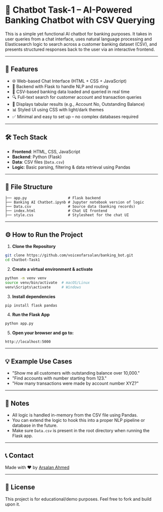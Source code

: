 # 💬 Chatbot Task-1 – AI-Powered Banking Chatbot with CSV Querying

This is a simple yet functional AI chatbot for banking purposes. It takes in user queries from a chat interface, uses natural language processing and Elasticsearch logic to search across a customer banking dataset (CSV), and presents structured responses back to the user via an interactive frontend.

---

## 🚀 Features

- 🌐 Web-based Chat Interface (HTML + CSS + JavaScript)
- 🧠 Backend with Flask to handle NLP and routing
- 📁 CSV-based banking data loaded and queried in real time
- 🔍 Full-text search for customer account and transaction queries
- 🧾 Displays tabular results (e.g., Account No, Outstanding Balance)
- 📊 Styled UI using CSS with light/dark themes
- ✅ Minimal and easy to set up – no complex databases required

---

## 🛠 Tech Stack

- **Frontend**: HTML, CSS, JavaScript
- **Backend**: Python (Flask)
- **Data**: CSV files (`Data.csv`)
- **Logic**: Basic parsing, filtering & data retrieval using Pandas

---

## 📁 File Structure

```
├── app.py                   # Flask backend
├── Banking AI Chatbot.ipynb # Jupyter notebook version of logic
├── Data.csv                 # Source data (banking records)
├── index.html               # Chat UI frontend
├── style.css                # Stylesheet for the chat UI
```

---

## ⚙️ How to Run the Project

1. **Clone the Repository**
```bash
git clone https://github.com/voiceofarsalan/banking_bot.git
cd Chatbot-Task1
```

2. **Create a virtual environment & activate**
```bash
python -m venv venv
source venv/bin/activate  # macOS/Linux
venv\Scripts\activate     # Windows
```

3. **Install dependencies**
```bash
pip install flask pandas
```

4. **Run the Flask App**
```bash
python app.py
```

5. **Open your browser and go to:**
```
http://localhost:5000
```

---

## 💡 Example Use Cases

- "Show me all customers with outstanding balance over 10,000."
- "Find accounts with number starting from 123."
- "How many transactions were made by account number XYZ?"

---

## 📌 Notes

- All logic is handled in-memory from the CSV file using Pandas.
- You can extend the logic to hook this into a proper NLP pipeline or database in the future.
- Make sure `Data.csv` is present in the root directory when running the Flask app.

---

## 📞 Contact

Made with ❤️ by [Arsalan Ahmed](https://www.linkedin.com/in/arsalan-ahmed-7223741b3/)

---

## 📄 License

This project is for educational/demo purposes. Feel free to fork and build upon it.

